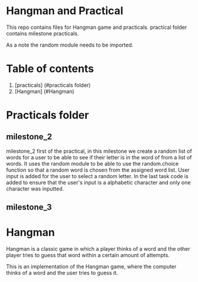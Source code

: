 # Hangman and Practical
This repo contains files for Hangman game and practicals. practical folder contains milestone practicals.

As a note the random module needs to be imported.

# Table of contents
1. [practicals] (#practicals folder)
2. [Hangman] (#Hangman)

# Practicals folder
## milestone_2 
milestone_2 first of the practical, in this milestone we create a random list of words for a user to be able to see if their letter is in the word of from a list of words. It uses the random module to be able to use the random.choice function so that a random word is chosen from the assigned word list. User input is added for the user to select a random letter. In the last task code is added to ensure that the user's input is a alphabetic character and only one character was inputted.
## milestone_3

# Hangman
Hangman is a classic game in which a player thinks of a word and the other player tries to guess that word within a certain amount of attempts.

This is an implementation of the Hangman game, where the computer thinks of a word and the user tries to guess it. 

